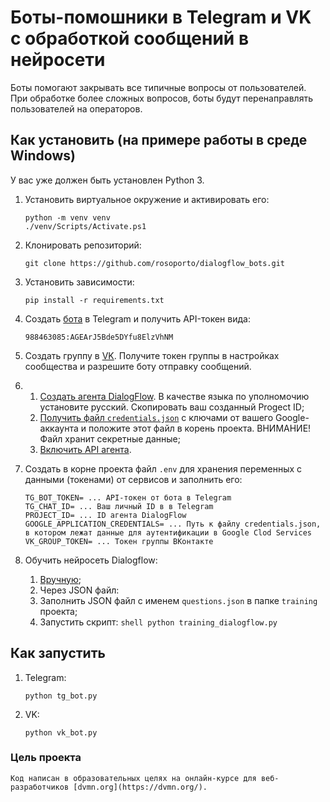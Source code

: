 # Боты-помошники в Telegram и VK с обработкой сообщений в нейросети
Боты помогают закрывать все типичные вопросы от пользователей. При обработке более сложных вопросов, боты будут перенаправлять пользователей на операторов.

## Как установить (на примере работы в среде Windows)
У вас уже должен быть установлен Python 3.

1. Установить виртуальное окружение и активировать его:
    ```shell
    python -m venv venv
    ./venv/Scripts/Activate.ps1
    ```

2. Клонировать репозиторий:
    ```shell
    git clone https://github.com/rosoporto/dialogflow_bots.git
    ```

3. Установить зависимости:
    ```shell
    pip install -r requirements.txt
    ```
4. Cоздать [бота](https://t.me/BotFather) в Telegram и получить API-токен вида:
    ```shell
    988463085:AGEArJ5Bde5DYfu8ElzVhNM
    ```
5. Создать группу в [VK](https://vk.com). Получите токен группы в настройках сообщества и разрешите боту отправку сообщений.

6. 1. [Создать агента DialogFlow](https://dialogflow.cloud.google.com/#/newAgent). В качестве языка по уполномочию установите русский. Скопировать ваш созданный Progect ID;
   2. [Получить файл `credentials.json`](https://cloud.google.com/dialogflow/es/docs/quick/setup#sdk) с ключами от вашего Google-аккаунта и положите этот файл в корень проекта. ВНИМАНИЕ! Файл хранит секретные данные; 
   4. [Включить API агента](https://cloud.google.com/dialogflow/es/docs/quick/setup#api).

7. Создать в корне проекта файл `.env` для хранения переменных с данными (токенами) от сервисов и заполнить его:
	```dotenv
	TG_BOT_TOKEN= ... API-токен от бота в Telegram
	TG_CHAT_ID= ... Ваш личный ID в в Telegram
	PROJECT_ID= ... ID агента DialogFlow 
	GOOGLE_APPLICATION_CREDENTIALS= ... Путь к файлу credentials.json, в котором лежат данные для аутентификации в Google Clod Services
	VK_GROUP_TOKEN= ... Токен группы ВКонтакте
	```

8. Обучить нейросеть Dialogflow:
    1. [Вручную](https://cloud.google.com/dialogflow/es/docs/intents-training-phrases);
    2. Через JSON файл:
      1. Заполнить JSON файл с именем `questions.json` в папке `training` проекта;      
      2. Запустить скрипт:
        ```shell
        python training_dialogflow.py
        ```

## Как запустить

1. Telegram:
	```shell
	python tg_bot.py
	```
2. VK:
	```shell
	python vk_bot.py
    ```
    
### Цель проекта

	Код написан в образовательных целях на онлайн-курсе для веб-разработчиков [dvmn.org](https://dvmn.org/).